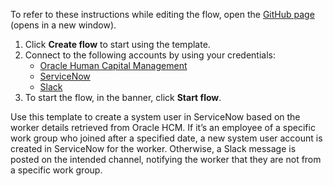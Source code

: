 To refer to these instructions while editing the flow, open the [GitHub page](https://github.com/ot4i/app-connect-templates/tree/main/resources/markdown/Create%20a%20system%20user%20in%20ServiceNow%20for%20new%20employees%20of%20a%20specific%20work%20type%20that%20is%20created%20in%20Oracle%20HCM_instructions.md) (opens in a new window).

1. Click **Create flow** to start using the template.
2. Connect to the following accounts by using your credentials:
   - [Oracle Human Capital Management](https://www.ibm.com/docs/en/app-connect/containers_cd?topic=apps-oracle-human-capital-management) 
   - [ServiceNow](https://www.ibm.com/docs/en/app-connect/containers_cd?topic=apps-servicenow)
   - [Slack](https://www.ibm.com/docs/en/app-connect/containers_cd?topic=apps-slack)
3. To start the flow, in the banner, click **Start flow**.

Use this template to create a system user in ServiceNow based on the worker details retrieved from Oracle HCM. If it’s an employee of a specific work group who joined after a specified date, a new system user account is created in ServiceNow for the worker. Otherwise, a Slack message is posted on the intended channel, notifying the worker that they are not from a specific work group.





